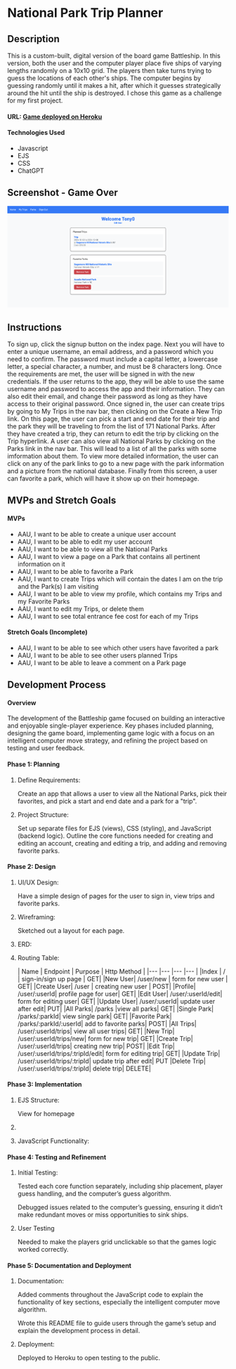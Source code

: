 # National Park Trip Planner

## Description
This is a custom-built, digital version of the board game Battleship. In this version, both the user and the computer player place five ships of varying lengths randomly on a 10x10 grid. The players then take turns trying to guess the locations of each other's ships. The computer begins by guessing randomly until it makes a hit, after which it guesses strategically around the hit until the ship is destroyed. I chose this game as a challenge for my first project.

#### URL:  [Game deployed on Heroku](https://national-park-trip-planner-46d300a02e57.herokuapp.com/)

#### Technologies Used
* Javascript
* EJS
* CSS
* ChatGPT

## Screenshot - Game Over

![Signed In Homepage](./assets/Signed%20In%20App%20Homepage.png 'Signed In Homepage')

## Instructions

To sign up, click the signup button on the index page. Next you will have to enter a unique username, an email address, and a password which you need to confirm. The password must include a capital letter, a lowercase letter, a special character, a number, and must be 8 characters long. Once the requirements are met, the user will be signed in with the new credentials. If the user returns to the app, they will be able to use the same username and password to access the app and their information. They can also edit their email, and change their password as long as they have access to their original password. 
Once signed in, the user can create trips by going to My Trips in the nav bar, then clicking on the Create a New Trip link. On this page, the user can pick a start and end date for their trip and the park they will be traveling to from the list of 171 National Parks. After they have created a trip, they can return to edit the trip by clicking on the Trip hyperlink.
A user can also view all National Parks by clicking on the Parks link in the nav bar. This will lead to a list of all the parks with some imformation about them. To view more detailed information, the user can click on any of the park links to go to a new page with the park information and a picture from the national database. Finally from this screen, a user can favorite a park, which will have it show up on their homepage.

## MVPs and Stretch Goals
#### MVPs
* AAU, I want to be able to create a unique user account
* AAU, I want to be able to edit my user account
* AAU, I want to be able to view all the National Parks
* AAU, I want to view a page on a Park that contains all pertinent information on it
* AAU, I want to be able to favorite a Park
* AAU, I want to create Trips which will contain the dates I am on the trip and the Park(s) I am visiting
* AAU, I want to be able to view my profile, which contains my Trips and my Favorite Parks
* AAU, I want to edit my Trips, or delete them
* AAU, I want to see total entrance fee cost for each of my Trips

#### Stretch Goals (Incomplete)
* AAU, I want to be able to see which other users have favorited a park
* AAU, I want to be able to see other users planned Trips
* AAU, I want to be able to leave a comment on a Park page

## Development Process
#### Overview

The development of the Battleship game focused on building an interactive and enjoyable single-player experience. Key phases included planning, designing the game board, implementing game logic with a focus on an intelligent computer move strategy, and refining the project based on testing and user feedback.

#### Phase 1: Planning
1. Define Requirements:

    Create an app that allows a user to view all the National Parks, pick their favorites, and pick a start and end date and a park for a "trip".
2. Project Structure:

    Set up separate files for EJS (views), CSS (styling), and JavaScript (backend logic).
    Outline the core functions needed for creating and editing an account, creating and editing a trip, and adding and removing favorite parks.

#### Phase 2: Design
1. UI/UX Design:

    Have a simple design of pages for the user to sign in, view trips and favorite parks. 
2. Wireframing:

    Sketched out a layout for each page.
3. ERD:

4. Routing Table:

    | Name  | Endpoint   |  Purpose | Http Method   |
|---    |---         |---        |---            |
|Index  | /          | sign-in/sign up page | GET|
|New User| /user/new | form for new user    | GET|
|Create User| /user  | creating new user    | POST|
|Profile| /user/:userId| profile page for user| GET|
|Edit User| /user/:userId/edit| form for editing user| GET|
|Update User| /user/:userId| update user after edit| PUT|
|All Parks| /parks |view all parks| GET|
|Single Park| /parks/:parkId|   view single park|   GET|
|Favorite Park| /parks/:parkId/:userId| add to favorite parks| POST|
|All Trips| /user/:userId/trips| view all user trips| GET|
|New Trip| /user/:userId/trips/new| form for new trip| GET|
|Create Trip| /user/:userId/trips| creating new trip| POST|
|Edit Trip| /user/:userId/trips/:tripId/edit| form for editing trip| GET|
|Update Trip| /user/:userId/trips/:tripId| update trip after edit| PUT
|Delete Trip| /user/:userId/trips/:tripId| delete trip| DELETE|

#### Phase 3: Implementation
1. EJS Structure:

    View for homepage
2. 
3. JavaScript Functionality:

    
#### Phase 4: Testing and Refinement

1. Initial Testing:

    Tested each core function separately, including ship placement, player guess handling, and the computer’s
    guess algorithm.

    Debugged issues related to the computer’s guessing, ensuring it didn’t make redundant moves or miss opportunities to sink ships.

2. User Testing

    Needed to make the players grid unclickable so that the games logic worked correctly.

#### Phase 5: Documentation and Deployment
1. Documentation:

    Added comments throughout the JavaScript code to explain the functionality of key sections, especially the intelligent computer move algorithm.
    
    Wrote this README file to guide users through the game’s setup and explain the development process in detail.

2. Deployment:

    Deployed to Heroku to open testing to the public.
